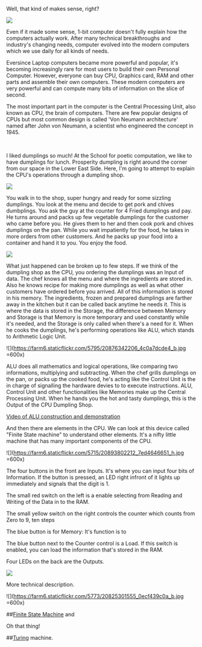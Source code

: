 Well, that kind of makes sense, right? 

![](https://farm1.staticflickr.com/743/20774209011_a520def1b5_o.jpg)

Even if it made some sense, 1-bit computer doesn't fully explain how the computers actually work. After many technical breakthroughs and industry's changing needs, computer evolved into the modern computers which we use daily for all kinds of needs.

Eversince Laptop computers became more powerful and popular, it's becoming increasingly rare for most users to build their own Personal Computer. However, everyone can buy CPU, Graphics card, RAM and other parts and assemble their own computers.  These modern computers are very powerful and can compute many bits of information on the slice of second. 

The most important part in the computer is the Central Processing Unit, also known as CPU, the brain of computers. There are few popular designs of CPUs but most common design is called 'Von Neumann architecture' named after John von Neumann, a scientist who engineered the concept in 1945. 

</br>

 
I liked dumplings so much!
At the School for poetic computation, we like to have dumplings for lunch. Prosperity dumpling is right around the corner from our space in the Lower East Side. Here, I'm going to attempt to explain the CPU's operations through a dumpling shop. 

![](https://farm6.staticflickr.com/5670/20633401616_870e7d25bd_z.jpg)

You walk in to the shop, super hungry and ready for some sizzling dumplings. You look at the menu and decide to get pork and chives dumbplings. You ask the guy at the counter for 4 Fried dumplings and pay. He turns around and packs up few vegetable dumplings for the customer who came before you. He gives them to her and then cook pork and chives dumplings on the pan. While you wait impatiently for the food, he takes in more orders from other customers. And he packs up your food into a container and hand it to you. You enjoy the food. 

 
![](https://farm1.staticflickr.com/749/20471659970_3608371450_z.jpg)


What just happened can be broken up to few steps. If we think of the dumpling shop as the CPU, you ordering the dumplings was an Input of data. The chef knows all the menu and where the ingredients are stored in. Also he knows recipe for making more dumplings as well as what other customers have ordered before you arrived. All of this information is stored in his memory. The ingredients, frozen and prepared dumplings are farther away in the kitchen but it can be called back anytime he needs it. This is where the data is stored in the Storage, the difference between Memory and Storage is that Memory is more temporary and used constantly while it's needed, and the Storage is only called when there's a need for it. When he cooks the dumplings, he's performing operations like ALU, which stands to Arithmetic Logic Unit. 

![](https://farm6.staticflickr.com/5795/20876342206_4c0a7dcde4_b.jpg =600x)

ALU does all mathematics and logical operations, like comparing two informations, multiplying and subtracting. When the chef grills dumplings on the pan, or packs up the cooked food, he's acting like the Control Unit is the in charge of signalling the hardware devies to to execute instructions. ALU, Control Unit and other functionalities like Memories make up the Central Processing Unit. When he hands you the hot and tasty dumplings, this is the Output of the CPU Dumpling Shop. 

[Video of ALU construction and demonstration](https://vimeo.com/136831074)
  
  
And then there are elements in the CPU. We can look at this device called "Finite State machine" to understand other elements. It's a nifty little machine that has many important components of the CPU. 


  ![](https://farm6.staticflickr.com/5715/20893802212_7ed4646651_h.jpg =600x)
  
  
  The four buttons in the front are Inputs. It's where you can input four bits of Information. If the button is pressed, an LED right infront of it lights up immediately and signals that the digit is 1. 
  
  The small red switch on the left is a enable selecting from Reading and Writing of the Data in to the RAM. 
  
  The small yellow switch on the right controls the counter which counts from Zero to 9, ten steps 
  
  The blue button is for Memory: It's function is to 
  
  The blue button next to the Counter control is a Load. If this switch is enabled, you can load the information that's stored in the RAM. 
  
  Four LEDs on the back are the Outputs. 
  
  
  
![](https://farm6.staticflickr.com/5636/20666499401_13440b1738_z.jpg)

More technical description.

![](https://farm6.staticflickr.com/5773/20825301555_0ecf439c0a_b.jpg =600x)



##[Finite State Machine](https://github.com/tchoi8/handmadecomputer/tree/master/FSM) and 


Oh that thing! 
 
##[Turing](https://github.com/tchoi8/handmadecomputer/tree/master/Turing) machine. 


 
